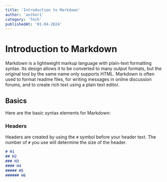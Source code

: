 ```yaml
---
title: 'Introduction to Markdown'
author: 'author1'
category: 'Tech'
publishedAt: '01-04-2024'
---
```


# Introduction to Markdown

Markdown is a lightweight markup language with plain-text formatting syntax. Its design allows it to be converted to many output formats, but the original tool by the same name only supports HTML. Markdown is often used to format readme files, for writing messages in online discussion forums, and to create rich text using a plain text editor.

## Basics

Here are the basic syntax elements for Markdown:

### Headers

Headers are created by using the `#` symbol before your header text. The number of `#` you use will determine the size of the header.

```markdown
# H1
## H2
### H3
#### H4
##### H5
###### H6
